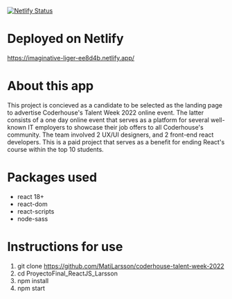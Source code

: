 [![Netlify Status](https://api.netlify.com/api/v1/badges/bf21879a-5622-4f9e-96ff-bb6b77efcde0/deploy-status)](https://app.netlify.com/sites/imaginative-liger-ee8d4b/deploys)

# Deployed on Netlify

https://imaginative-liger-ee8d4b.netlify.app/

# About this app

This project is concieved as a candidate to be selected as the landing page to advertise Coderhouse's Talent Week 2022 online event. The latter consists of a one day online event that serves as a platform for several well-known IT employers to showcase their job offers to all Coderhouse's community.
The team involved 2 UX/UI designers, and 2 front-end react developers.
This is a paid project that serves as a benefit for ending React's course within the top 10 students.

# Packages used

- react 18+
- react-dom
- react-scripts
- node-sass

# Instructions for use

1. git clone https://github.com/MatiLarsson/coderhouse-talent-week-2022
2. cd ProyectoFinal_ReactJS_Larsson
3. npm install
4. npm start

<!--

Falta:

Importar fuentes:
Untitled Sans / Regular / 400, 500
Helvetica Neue / 400
Gobold Bold / 700
Gobold / 400

 -->